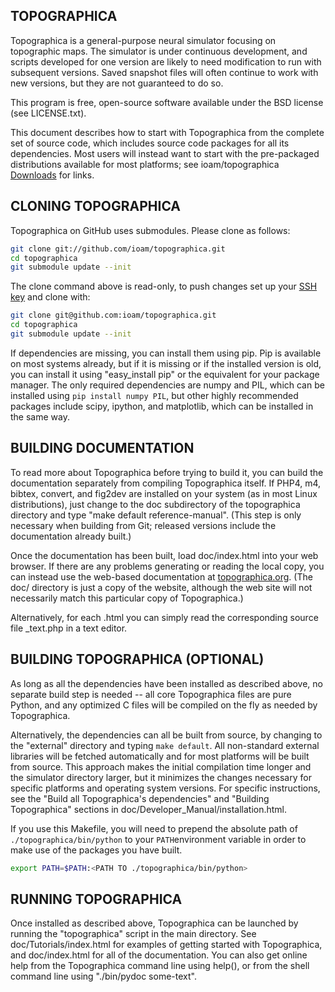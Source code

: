## TOPOGRAPHICA

Topographica is a general-purpose neural simulator focusing on topographic maps.  The simulator is under continuous development, and scripts developed for one version are likely to need modification to run with subsequent versions.  Saved snapshot files will often continue to work with new versions, but they are not guaranteed to do so.

This program is free, open-source software available under the BSD license (see LICENSE.txt).


This document describes how to start with Topographica from the complete set of source code, which includes source code packages for all its dependencies.  Most users will instead want to start with the pre-packaged distributions available for most platforms; see ioam/topographica [Downloads](http://github.com/ioam/topographica/downloads) for links.

## CLONING TOPOGRAPHICA

Topographica on GitHub uses submodules. Please clone as follows:

```bash
git clone git://github.com/ioam/topographica.git
cd topographica
git submodule update --init
```

The clone command above is read-only, to push changes set up your [SSH key](https://help.github.com/articles/generating-ssh-keys) and clone with:

```bash
git clone git@github.com:ioam/topographica.git
cd topographica
git submodule update --init
```

If dependencies are missing, you can install them using pip.  Pip is available on most systems already, but if it is missing or if the installed version is old, you
can install it using "easy_install pip" or the equivalent for your package manager.  The only required dependencies are numpy and PIL, which can be installed using
```pip install numpy PIL```, but other highly recommended packages include scipy, ipython, and matplotlib, which can be installed in the same way.


## BUILDING DOCUMENTATION

To read more about Topographica before trying to build it, you can build the documentation separately from compiling Topographica itself. If PHP4, m4, bibtex, convert, and fig2dev are installed on your system (as in most Linux distributions), just change to the doc subdirectory of the topographica directory and type "make default reference-manual". (This step is only necessary when building from Git; released versions include the documentation already built.)

Once the documentation has been built, load doc/index.html into your web browser.  If there are any problems generating or reading the local copy, you can instead use the web-based documentation at [topographica.org](http://topographica.org).  (The doc/ directory is just a copy of the website, although the web site will not necessarily match this particular copy of Topographica.)

Alternatively, for each <file>.html you can simply read the corresponding source file <file>_text.php in a text editor.

## BUILDING TOPOGRAPHICA (OPTIONAL)

As long as all the dependencies have been installed as described above, no separate build step is needed -- all core Topographica files are pure Python, and any optimized C files will be compiled on the fly as needed by Topographica.

Alternatively, the dependencies can all be built from source, by changing to the "external" directory and typing ```make default```.  All non-standard external libraries will be fetched automatically and for most platforms will be built from source.  This approach makes the initial compilation time longer and the simulator directory larger, but it minimizes the changes necessary for specific platforms and operating system versions.  For specific instructions, see the "Build all Topographica's dependencies" and "Building Topographica" sections in doc/Developer_Manual/installation.html.

If you use this Makefile, you will need to prepend the absolute path of ```./topographica/bin/python``` to your ```PATH```environment variable in order to make use of the packages you have built. 

```bash
export PATH=$PATH:<PATH TO ./topographica/bin/python>
```

## RUNNING TOPOGRAPHICA

Once installed as described above, Topographica can be launched by running the "topographica" script in the main directory.  See doc/Tutorials/index.html for examples of getting started with Topographica, and doc/index.html for all of the documentation.  You can also get online help from the Topographica command line using help(), or from the shell command line using "./bin/pydoc some-text".

